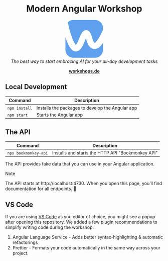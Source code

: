 <h1 align="center">Modern Angular Workshop</h1>

<p align="center">
  <img alt="workshops-de-logo-blue" src="docs/logo-workshops-de.png" width="120">
  <br>
  <em>The best way to start embracing AI for your all-day development tasks</em>
  <br>
</p>

<p align="center">
  <a href="https://workshops.de/seminare-schulungen-kurse/angular-ai-agent-driven-development" target="_blank"><strong>workshops.de</strong></a>
  <br>
</p>

## Local Development

| Command       | Description                                      |
| ------------- | ------------------------------------------------ |
| `npm install` | Installs the packages to develop the Angular app |
| `npm start`   | Starts the Angular app                           |

## The API

| Command              | Description                                       |
| -------------------- | ------------------------------------------------- |
| `npx bookmonkey-api` | Installs and starts the HTTP API "Bookmonkey API" |

The API provides fake data that you can use in your Angular application.

> [!NOTE]
> The API starts at http://localhost:4730.
> When you open this page, you’ll find documentation for all endpoints. 🚀

## VS Code

If you are using [VS Code](https://code.visualstudio.com/) as you editor of choice, you might see a popup after opening this repository.
We added a few plugin recommendations to simplify writing code during the workshop:

1. Angular Language Service - Adds better syntax-highlighting & automatic refactorings
1. Prettier - Formats your code automatically in the same way across your project.
